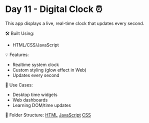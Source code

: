 # Day 11 - Digital Clock ⏰

This app displays a live, real-time clock that updates every second.

🛠️ Built Using:

- HTML/CSS/JavaScript

💡 Features:

- Realtime system clock
- Custom styling (glow effect in Web)
- Updates every second

🔧 Use Cases:

- Desktop time widgets
- Web dashboards
- Learning DOM/time updates

📁 Folder Structure:
[HTML]()
[JavaScript]()
[CSS]()
